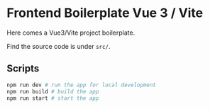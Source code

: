 # Frontend Boilerplate Vue 3 / Vite

Here comes a Vue3/Vite project boilerplate.

Find the source code is under `src/`.

## Scripts

```bash
npm run dev # run the app for local development
npm run build # build the app
npm run start # start the app
```